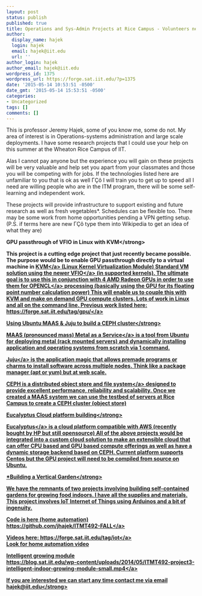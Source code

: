 ```yaml
---
layout: post
status: publish
published: true
title: Operations and Sys-Admin Projects at Rice Campus - Volunteers needed
author:
  display_name: hajek
  login: hajek
  email: hajek@iit.edu
  url: ''
author_login: hajek
author_email: hajek@iit.edu
wordpress_id: 1375
wordpress_url: https://forge.sat.iit.edu/?p=1375
date: '2015-05-14 10:53:51 -0500'
date_gmt: '2015-05-14 15:53:51 -0500'
categories:
- Uncategorized
tags: []
comments: []
---
```

<p>This is professor Jeremy Hajek, some of you know me, some do not.  My area of interest is in Operations-systems administration and large scale deployments.  I have some research projects that I could use your help on this summer at the Wheaton Rice Campus of IIT.</p>
<p>Alas I cannot pay anyone but the experience you will gain on these projects will be very valuable and help set you apart from your classmates and those you will be competing with for jobs.  If the technologies listed here are unfamiliar to you that is ok as well &Gamma;&Ccedil;&ocirc; I will train you to get up to speed all I need are willing people who are in the ITM program, there will be some self-learning and independent work.   </p>
<p>These projects will provide infrastructure to support existing and future research as well as fresh vegetables*.  Schedules can be flexible too.  There may be some work from home opportunities pending a VPN getting setup.   (P.S. if terms here are new &Gamma;&Ccedil;&ocirc; type them into Wikipedia to get an idea of what they are)</p>
<p><strong>GPU passthrough of VFIO in Linux with KVM<&#47;strong></p>
<p>	This project is a cutting edge project that just recently became possible.  The purpose would be to enable GPU passthrough directly to a virtual machine in <a href="https:&#47;&#47;en.wikipedia.org&#47;wiki&#47;Kernel-based_Virtual_Machine">KVM<&#47;a> (Linux Kernel Virtualization Module) Standard VM solution using the newer <a href="https:&#47;&#47;www.kernel.org&#47;doc&#47;Documentation&#47;vfio.txt">VFIO<&#47;a> (in supported kernels).   The ultimate goal is to use this in conjunction with 4 AMD Radeon GPUs in order to use them for <a href="https:&#47;&#47;en.wikipedia.org&#47;wiki&#47;OpenCL">OPENCL<&#47;a> processing (basically using the GPU for its floating point number calculation power)  This will enable us to couple this with KVM and make on demand GPU compute clusters.   Lots of work in Linux and all on the command line. Previous work listed here: <a href="https:&#47;&#47;forge.sat.iit.edu&#47;tag&#47;gpu&#47;">https:&#47;&#47;forge.sat.iit.edu&#47;tag&#47;gpu&#47;<&#47;a> </p>
<p><strong>Using Ubuntu MAAS & Juju to build a CEPH cluster<&#47;strong></p>
<p><a href="http:&#47;&#47;maas.ubuntu.com">MAAS (pronounced mass) Metal as a Service<&#47;a> is a tool from Ubuntu for deploying metal (rack mounted servers) and dynamically installing application and operating systems from scratch via 1 command.</p>
<p><a href="https:&#47;&#47;jujucharms.com&#47;">Juju<&#47;a> is the application magic that allows premade programs or charms to install software across multiple nodes.  Think like a package manager (apt or yum) but at web scale.  </p>
<p><a href="https:&#47;&#47;en.wikipedia.org&#47;wiki&#47;Ceph_(software)">CEPH is a distributed object store and file system<&#47;a> designed to provide excellent performance, reliability and scalability.  Once we created a MAAS system we can use the testbed of servers at Rice Campus to create a CEPH cluster (object store)</p>
<p><strong>Eucalyptus Cloud platform building<&#47;strong></p>
<p> <a href="https:&#47;&#47;en.wikipedia.org&#47;wiki&#47;Eucalyptus_(software)">Eucalyptus<&#47;a> is a cloud platform compatible with AWS (recently bought by HP but still opensource)  All of the above projects would be integrated into a custom cloud solution to make an extensible cloud that can offer CPU based and GPU based compute offerings as well as have a dynamic storage backend based on CEPH.  Current platform supports Centos but the GPU project will need to be compiled from source on Ubuntu.</p>
<p><strong>*Building a Vertical Garden<&#47;strong></p>
<p>	We have the remnants of two projects involving building self-contained gardens for growing food indoors.  I have all the supplies and materials.  This project involves IoT Internet of Things using Arduinos and a bit of ingenuity.  </p>
<p>Code is here (home automation)<br />
<a href="https:&#47;&#47;github.com&#47;jhajek&#47;ITMT492-FALL">https:&#47;&#47;github.com&#47;jhajek&#47;ITMT492-FALL<&#47;a></p>
<p>Videos here:  <a href="https:&#47;&#47;forge.sat.iit.edu&#47;tag&#47;iot">https:&#47;&#47;forge.sat.iit.edu&#47;tag&#47;iot<&#47;a><br />
Look for home automation video </p>
<p>Intelligent growing module<br />
<a href="https:&#47;&#47;blog.sat.iit.edu&#47;wp-content&#47;uploads&#47;2014&#47;05&#47;ITMT492-project3-intelligent-indoor-growing-module-small.mp4">https:&#47;&#47;blog.sat.iit.edu&#47;wp-content&#47;uploads&#47;2014&#47;05&#47;ITMT492-project3-intelligent-indoor-growing-module-small.mp4<&#47;a></p>
<p>If you are interested we can start any time contact me via email <strong>hajek@iit.edu<&#47;strong></p>

